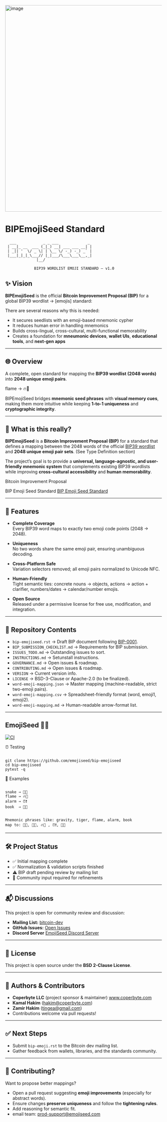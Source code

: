 <img width="1020" height="665" alt="image" src="https://github.com/user-attachments/assets/fa6cac8d-19ab-4e11-9711-032a5d3a38f6" />

# BIPEmojiSeed Standard

```
  ___            _ _ ___             _ 
 | __|_ __  ___ (_|_) __| ___ ___ __| |
 | _|| '  \/ _ \| | \__ \/ -_) -_) _` |
 |___|_|_|_\___// |_|___/\___\___\__,_|
              |__/                     
              
             BIP39 WORDLIST EMOJI STANDARD — v1.0
```

## ✨ Vision

**BIPEmojiSeed** is the official **Bitcoin Improvement Proposal (BIP)** for a global BIP39 wordlist -> [emojis] standard:

There are several reasons why this is needed:

- It secures seedlists with an emoji-based mnemonic cypher
- It reduces human error in handling mnemonics
- Builds cross-lingual, cross-cultural, multi-functional memorability
- Creates a foundation for **mneumonic devices**, **wallet UIs**, **educational tools**, and **next-gen apps**

---

## 🌐 Overview

A complete, open standard for mapping the **BIP39 wordlist (2048 words)** into **2048 unique emoji pairs**.

flame → 🔥💨

BIPEmojiSeed bridges **mnemonic seed phrases** with **visual memory cues**, making them more intuitive while keeping **1-to-1 uniqueness** and **cryptographic integrity**.

---

## 🤔 What is this really?

**BIPEmojiSeed** is a **Bitcoin Improvement Proposal (BIP)** for a standard that defines a mapping between the 2048 words of the official [BIP39 wordlist](https://github.com/bitcoin/bips/blob/master/bip-0039/english.txt) and **2048 unique emoji pair sets**. (See Type Definition section)

The project’s goal is to provide a **universal, language-agnostic, and user-friendly mnemonic system** that complements existing BIP39 wordlists while improving **cross-cultural accessibility** and **human memorability**.

Bitcoin Improvement Proposal 

BIP Emoji Seed Standard [ BIP Emoji Seed Standard ](https://raw.githubusercontent.com/emojiseed/bip-emojiseed/main/bip-emojiseed.rst)

---

## 🚀 Features

- **Complete Coverage**  
  Every BIP39 word maps to exactly two emoji code points (2048 → 2048).
  
- **Uniqueness**  
  No two words share the same emoji pair, ensuring unambiguous decoding.

- **Cross-Platform Safe**  
  Variation selectors removed; all emoji pairs normalized to Unicode NFC.

- **Human-Friendly**  
  Tight semantic ties: concrete nouns → objects, actions → action + clarifier, numbers/dates → calendar/number emojis.

- **Open Source**  
  Released under a permissive license for free use, modification, and integration.

---

## 📂 Repository Contents

- `bip-emojiseed.rst` → Draft BIP document following [BIP-0001](https://github.com/bitcoin/bips/blob/master/bip-0001.mediawiki).
- `BIP_SUBMISSION_CHECKLIST.md` → Requirements for BIP submission.
- `ISSUES_TODO.md` → Outstanding issues to sort.     
- `INSTRUCTIONS.md` → Setunstall instructions.
- `GOVERNANCE.md` → Open issues & roadmap.  
- `CONTRIBUTING.md` → Open issues & roadmap.  
- `VERSION` → Current version info.
- `LICENSE` → BSD-3-Clause or Apache-2.0 (to be finalized).
- `word-emoji-mapping.json` → Master mapping (machine-readable, strict two-emoji pairs).  
- `word-emoji-mapping.csv` → Spreadsheet-friendly format (word, emoji1, emoji2).  
- `word-emoji-mapping.md` → Human-readable arrow-format list.
---

## EmojiSeed 🌱✨

[![CI](https://github.com/emojiseed/bip-emojiseed/actions/workflows/ci.yml/badge.svg)](https://github.com/emojiseed/bip-emojiseed/actions/workflows/ci.yml)

⏰ Testing

```

git clone https://github.com/emojiseed/bip-emojiseed
cd bip-emojiseed
pytest -q

```

📜 Examples

```

snake → 🐍🐍
flame → 🔥💨
alarm → ⏰❗
book  → 📖📖

```
```

Mnemonic phrases like: gravity, tiger, flame, alarm, book
map to: 🌌🌌, 🐯🐯, 🔥💨 , ⏰❗, 📖📖

```

---

## 🛠️ Project Status

- ✅ Initial mapping complete  
- ✅ Normalization & validation scripts finished  
- ⚠️ BIP draft pending review by mailing list  
- 📣 Community input required for refinements  

---

## 📬 Discussions

This project is open for community review and discussion:

- **Mailing List:** [bitcoin-dev](https://lists.linuxfoundation.org/mailman/listinfo/bitcoin-dev)
- **GitHub Issues:** [Open Issues](https://github.com/emojiseed/bip-emojiseeds/issues)
- **Discord Server** [EmojiSeed Discord Server](https://discord.com/channels/1422040199872905357/1422040200539803810)

---

## 📖 License

This project is open source under the **BSD 2-Clause License**.

---

## 👤 Authors & Contributors

- **Coperbyte LLC** (project sponsor & maintainer) www.coperbyte.com
- **Kamal Hakim** (<hakim@coperbyte.com>)
- **Zamir Hakim** (<tingea@gmail.com>)
- Contributions welcome via pull requests!

---

## ✅ Next Steps

- Submit `bip-emoji.rst` to the Bitcoin dev mailing list.  
- Gather feedback from wallets, libraries, and the standards community.

--- 

## 🤝 Contributing?

Want to propose better mappings?

- Open a pull request suggesting **emoji improvements** (especially for abstract words).
- Ensure changes **preserve uniqueness** and follow the **tightening rules**.
- Add reasoning for semantic fit.
- email team: prod-support@emojiseed.com

